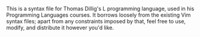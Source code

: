 This is a syntax file for Thomas Dillig's L programming language, used in his Programming Languages courses. It borrows loosely from the existing Vim syntax files; apart from any constraints imposed by that, feel free to use, modify, and distribute it however you'd like.
